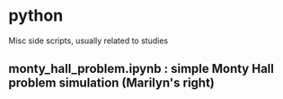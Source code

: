 # python
Misc side scripts, usually related to studies

## monty_hall_problem.ipynb : simple Monty Hall problem simulation (Marilyn's right)

